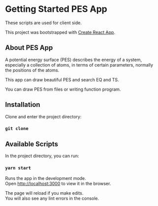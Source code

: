 # Getting Started PES App

These scripts are used for client side.

This project was bootstrapped with [Create React App](https://github.com/facebook/create-react-app).

## About PES App

A potential energy surface (PES) describes the energy of a system, especially a collection of atoms, in terms of certain parameters, normally the positions of the atoms.

This app can draw beautiful PES and search EQ and TS.

You can draw PES from files or writing function program. 

## Installation
Clone and enter the project directory:

### `git clone` 

## Available Scripts

In the project directory, you can run:

### `yarn start`

Runs the app in the development mode.\
Open [http://localhost:3000](http://localhost:3000) to view it in the browser.

The page will reload if you make edits.\
You will also see any lint errors in the console.


